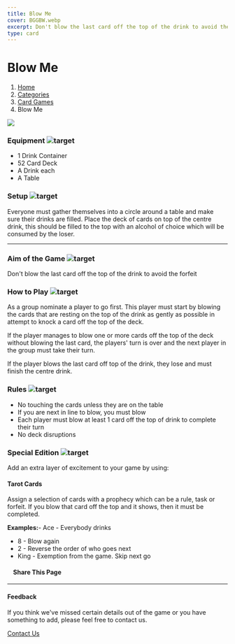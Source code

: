 ```yaml
---
title: Blow Me
cover: BGGBW.webp
excerpt: Don't blow the last card off the top of the drink to avoid the forfeit
type: card
---
```


# Blow Me

1.  [Home](/)
2.  [Categories](GameCategories)
3.  [Card Games](GameCategories/CardGames)
4.  Blow Me

![](/images/blowme.webp)

### Equipment ![target](/images/liquor.webp)

-   1 Drink Container
-   52 Card Deck
-   A Drink each
-   A Table

### Setup ![target](/images/settings.webp)

Everyone must gather themselves into a circle around a table and make sure their drinks are filled. Place the deck of cards on top of the centre drink, this should be filled to the top with an alcohol of choice which will be consumed by the loser.

* * *

### Aim of the Game ![target](/images/target.webp)

Don't blow the last card off the top of the drink to avoid the forfeit

### How to Play ![target](/images/question.webp)

As a group nominate a player to go first. This player must start by blowing the cards that are resting on the top of the drink as gently as possible in attempt to knock a card off the top of the deck.

If the player manages to blow one or more cards off the top of the deck without blowing the last card, the players' turn is over and the next player in the group must take their turn.

If the player blows the last card off top of the drink, they lose and must finish the centre drink.

### Rules ![target](/images/rules.webp)

-   No touching the cards unless they are on the table
-   If you are next in line to blow, you must blow
-   Each player must blow at least 1 card off the top of drink to complete their turn
-   No deck disruptions

### Special Edition ![target](/images/special.webp)

Add an extra layer of excitement to your game by using:

#### **Tarot Cards**

Assign a selection of cards with a prophecy which can be a rule, task or forfeit. If you blow that card off the top and it shows, then it must be completed.

**Examples:**-   Ace - Everybody drinks
-   8 - Blow again
-   2 - Reverse the order of who goes next
-   King - Exemption from the game. Skip next go

####     Share This Page

[](https://www.facebook.com/sharer/sharer.php?u=beergogglegames.co.uk/GameCategories/CardGames/blowme)[](https://www.instagram.com/direct/new/)[](https://twitter.com/intent/tweet?url=beergogglegames.co.uk/GameCategories/CardGames/blowme)

* * *

#### Feedback

If you think we've missed certain details out of the game or you have something to add, please feel free to contact us.

  
  
  
[Contact Us](contact)
